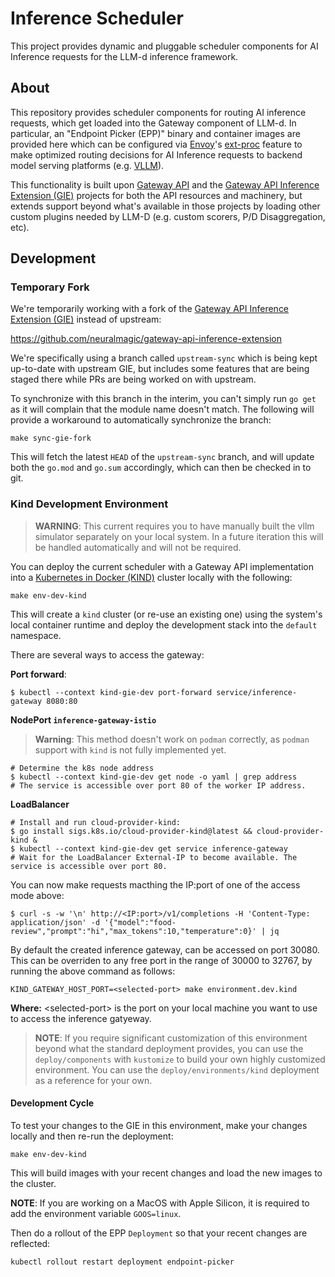 # Inference Scheduler

This project provides dynamic and pluggable scheduler components for AI
Inference requests for the LLM-d inference framework.

## About

This repository provides scheduler components for routing AI inference
requests, which get loaded into the Gateway component of LLM-d. In particular,
an "Endpoint Picker (EPP)" binary and container images are provided here which
can be configured via [Envoy]'s [ext-proc] feature to make optimized routing
decisions for AI Inference requests to backend model serving platforms (e.g.
[VLLM]).

This functionality is built upon [Gateway API] and the [Gateway API Inference
Extension (GIE)] projects for both the API resources and machinery, but extends
support beyond what's available in those projects by loading other custom
plugins needed by LLM-D (e.g. custom scorers, P/D Disaggregation, etc).

[Envoy]:https://github.com/envoyproxy/envoy
[ext-proc]:https://www.envoyproxy.io/docs/envoy/latest/configuration/http/http_filters/ext_proc_filter
[VLLM]:https://github.com/vllm-project/vllm
[Gateway API]:https://github.com/kubernetes-sigs/gateway-api
[Gateway API Inference Extension (GIE)]:https://github.com/kubernetes-sigs/gateway-api-inference-extension

## Development

### Temporary Fork

We're temporarily working with a fork of the [Gateway API Inference Extension
(GIE)] instead of upstream:

https://github.com/neuralmagic/gateway-api-inference-extension

We're specifically using a branch called `upstream-sync` which is being kept
up-to-date with upstream GIE, but includes some features that are being staged
there while PRs are being worked on with upstream.

To synchronize with this branch in the interim, you can't simply run `go get` as
it will complain that the module name doesn't match. The following will provide
a workaround to automatically synchronize the branch:

```console
make sync-gie-fork
```

This will fetch the latest `HEAD` of the `upstream-sync` branch, and will
update both the `go.mod` and `go.sum` accordingly, which can then be checked in
to git.

[Gateway API Inference Extension (GIE)]:https://github.com/kubernetes-sigs/gateway-api-inference-extension

### Kind Development Environment

> **WARNING**: This current requires you to have manually built the vllm
> simulator separately on your local system. In a future iteration this will
> be handled automatically and will not be required.

You can deploy the current scheduler with a Gateway API implementation into a
[Kubernetes in Docker (KIND)] cluster locally with the following:

```console
make env-dev-kind
```

This will create a `kind` cluster (or re-use an existing one) using the system's
local container runtime and deploy the development stack into the `default`
namespace.

There are several ways to access the gateway:

**Port forward**:

```console
$ kubectl --context kind-gie-dev port-forward service/inference-gateway 8080:80
```

**NodePort `inference-gateway-istio`**
> **Warning**: This method doesn't work on `podman` correctly, as `podman` support
> with `kind` is not fully implemented yet.

```console
# Determine the k8s node address
$ kubectl --context kind-gie-dev get node -o yaml | grep address
# The service is accessible over port 80 of the worker IP address.
```

**LoadBalancer**

```console
# Install and run cloud-provider-kind:
$ go install sigs.k8s.io/cloud-provider-kind@latest && cloud-provider-kind &
$ kubectl --context kind-gie-dev get service inference-gateway
# Wait for the LoadBalancer External-IP to become available. The service is accessible over port 80.
```

You can now make requests macthing the IP:port of one of the access mode above:

```console
$ curl -s -w '\n' http://<IP:port>/v1/completions -H 'Content-Type: application/json' -d '{"model":"food-review","prompt":"hi","max_tokens":10,"temperature":0}' | jq
```

By default the created inference gateway, can be accessed on port 30080. This can
be overriden to any free port in the range of 30000 to 32767, by running the above
command as follows:

```console
KIND_GATEWAY_HOST_PORT=<selected-port> make environment.dev.kind
```

**Where:** &lt;selected-port&gt; is the port on your local machine you want to use to
access the inference gatyeway.

> **NOTE**: If you require significant customization of this environment beyond
> what the standard deployment provides, you can use the `deploy/components`
> with `kustomize` to build your own highly customized environment. You can use
> the `deploy/environments/kind` deployment as a reference for your own.

[Kubernetes in Docker (KIND)]:https://github.com/kubernetes-sigs/kind

#### Development Cycle

To test your changes to the GIE in this environment, make your changes locally
and then re-run the deployment:

```console
make env-dev-kind
```

This will build images with your recent changes and load the new images to the
cluster.

**NOTE**: If you are working on a MacOS with Apple Silicon, it is required to add
the environment variable `GOOS=linux`.

Then do a rollout of the EPP `Deployment` so that your recent changes are
reflected:

```console
kubectl rollout restart deployment endpoint-picker
```

